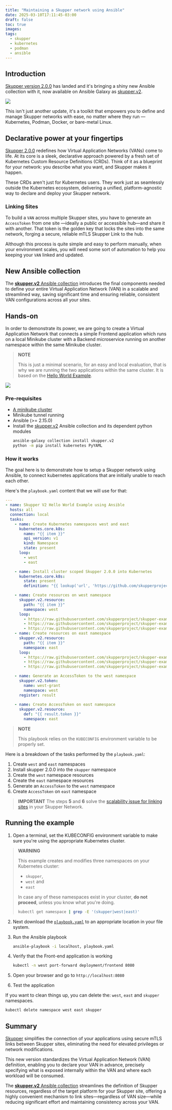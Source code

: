 ```yaml
---
title: "Maintaining a Skupper network using Ansible"
date: 2025-03-10T17:11:45-03:00
draft: false
toc: true
images:
tags:
  - skupper
  - kubernetes
  - podman
  - ansible
---
```


[skupper2]: https://skupper.io/v2/
[skupperv2]: https://galaxy.ansible.com/ui/repo/published/skupper/v2/
[minikube]: https://skupper.io/start/minikube.html
[helloworldv2]: https://github.com/skupperproject/skupper-example-yaml/tree/v2/

## Introduction

[Skupper version 2.0.0][skupper2] has landed and it's bringing a shiny new Ansible collection with it,
now available on Ansible Galaxy as [skupper.v2][skupperv2].

![](images/skupperv2-intro.png)

This isn't just another update, it's a toolkit that empowers you to define and manage Skupper networks with ease,
no matter where they run — Kubernetes, Podman, Docker, or bare-metal Linux.

## Declarative power at your fingertips

[Skupper 2.0.0][skupper2] redefines how Virtual Application Networks (VANs) come to life.
At its core is a sleek, declarative approach powered by a fresh set of Kubernetes Custom Resource Definitions (CRDs). Think of it as a blueprint for your network: you describe what you want, and Skupper makes it happen.

These CRDs aren't just for Kubernetes users. They work just as seamlessly outside the Kubernetes ecosystem, delivering a unified, platform-agnostic way to declare and deploy your Skupper network.

### Linking Sites

To build a `VAN` across multiple Skupper sites, you have to generate an `AccessToken` from one site —ideally a public or accessible hub—and share it with another. That token is the golden key that locks the sites into the same network, forging a secure, reliable mTLS Skupper Link to the hub.

Although this process is quite simple and easy to perform manually, when your environment scales, you will need some sort of automation to help you keeping your `VAN` linked and updated.

## New Ansible collection

The [**skupper.v2** Ansible collection][skupper2] introduces the final components needed to define your entire Virtual Application Network (VAN) in a scalable and streamlined way, saving significant time and ensuring reliable, consistent VAN configurations across all your sites.

## Hands-on

In order to demonstrate its power, we are going to create a Virtual Application Network that connects a simple Frontend
application which runs on a local Minikube cluster with a Backend microservice running on another namespace within the
same Minikube cluster.

> **NOTE**
>
> This is just a minimal scenario, for an easy and local evaluation, that is why we are running the two applications within the same cluster. It is based on the [Hello World Example][helloworldv2].


![](images/hello-world-v2.png)

### Pre-requisites

* [A minikube cluster][minikube]
* Minikube tunnel running
* Ansible (>= 2.15.0)
* Install the [skupper.v2][skupperv2] Ansible collection and its dependent python modules
  ```bash
  ansible-galaxy collection install skupper.v2
  python -m pip install kubernetes PyYAML
  ```

### How it works

The goal here is to demonstrate how to setup a Skupper network using Ansible, to connect
kubernetes applications that are initially unable to reach each other.

Here's the `playbook.yaml` content that we will use for that:

```yaml
---
- name: Skupper V2 Hello World Example using Ansible
  hosts: all
  connection: local
  tasks:
    - name: Create Kubernetes namespaces west and east
      kubernetes.core.k8s:
        name: "{{ item }}"
        api_version: v1
        kind: Namespace
        state: present
      loop:
        - west
        - east

    - name: Install cluster scoped Skupper 2.0.0 into Kubernetes
      kubernetes.core.k8s:
        state: present
        definition: "{{ lookup('url', 'https://github.com/skupperproject/skupper/releases/download/2.0.0/skupper-cluster-scope.yaml', split_lines=False) }}"

    - name: Create resources on west namespace
      skupper.v2.resource:
        path: "{{ item }}"
        namespace: west
      loop:
        - https://raw.githubusercontent.com/skupperproject/skupper-example-yaml/refs/heads/v2/west/site.yaml
        - https://raw.githubusercontent.com/skupperproject/skupper-example-yaml/refs/heads/v2/west/listener.yaml
        - https://raw.githubusercontent.com/skupperproject/skupper-example-yaml/refs/heads/v2/west/frontend.yaml
    - name: Create resources on east namespace
      skupper.v2.resource:
        path: "{{ item }}"
        namespace: east
      loop:
        - https://raw.githubusercontent.com/skupperproject/skupper-example-yaml/refs/heads/v2/east/site.yaml
        - https://raw.githubusercontent.com/skupperproject/skupper-example-yaml/refs/heads/v2/east/connector.yaml
        - https://raw.githubusercontent.com/skupperproject/skupper-example-yaml/refs/heads/v2/east/backend.yaml

    - name: Generate an AccessToken to the west namespace
      skupper.v2.token:
        name: west-grant
        namespace: west
      register: result
    
    - name: Create AccessToken on east namespace
      skupper.v2.resource:
        def: "{{ result.token }}"
        namespace: east
```

> **NOTE**
>
> This playbook relies on the `KUBECONFIG` environment variable to be properly set.

Here is a breakdown of the tasks performed by the `playbook.yaml`:

1. Create `west` and `east` namespaces
2. Install skupper 2.0.0 into the `skupper` namespace
3. Create the `west` namespace resources
4. Create the `east` namespace resources
5. Generate an `AccessToken` to the `west` namespace
6. Create `AccessToken` on `east` namespace

> **IMPORTANT**
> The steps **5** and **6** solve the [scalability issue for linking sites](#linking-sites) in your Skupper Network.

## Running the example

1. Open a terminal, set the KUBECONFIG environment variable to make sure you're using the
appropriate Kubernetes cluster.

> **WARNING**
>
> This example creates and modifies three namespaces on your Kubernetes cluster:
>
> * `skupper`,
> * `west` and
> * `east`
>
> In case any of these namespaces exist in your cluster, **do not proceed**, unless you know what you're doing.
>
>  ```bash
>  kubectl get namespace | grep -E '(skupper|west|east)'
>  ```

2. Next download the [`playbook.yaml`](resources/playbook.yaml) to an appropriate location in your file system.

3. Run the Ansible playbook

   ```bash
   ansible-playbook -i localhost, playbook.yaml
   ```

4. Verify that the Front-end application is working

   ```bash
   kubectl -n west port-forward deployment/frontend 8080
   ```

5. Open your browser and go to `http://localhost:8080`

6. Test the application

If you want to clean things up, you can delete the: `west`, `east` and `skupper` namespaces.

   ```bash
   kubectl delete namespace west east skupper
   ```

## Summary

[Skupper][skupper2] simplifies the connection of your applications using secure mTLS links between Skupper sites, eliminating the need for elevated privileges or network modifications.

This new version standardizes the Virtual Application Network (VAN) definition, enabling you to declare your VAN in advance, precisely specifying what is exposed internally within the VAN and where each workload will be consumed.

The [**skupper.v2** Ansible collection][skupperv2] streamlines the definition of Skupper resources, regardless of the target platform for your Skupper site, offering a highly convenient mechanism to link sites—regardless of VAN size—while reducing significant effort and maintaining consistency across your VAN.
